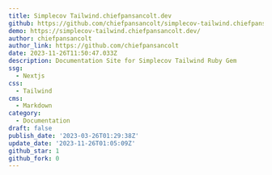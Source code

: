 ```yaml
---
title: Simplecov Tailwind.chiefpansancolt.dev
github: https://github.com/chiefpansancolt/simplecov-tailwind.chiefpansancolt.dev
demo: https://simplecov-tailwind.chiefpansancolt.dev/
author: chiefpansancolt
author_link: https://github.com/chiefpansancolt
date: 2023-11-26T11:50:47.033Z
description: Documentation Site for Simplecov Tailwind Ruby Gem
ssg:
  - Nextjs
css:
  - Tailwind
cms:
  - Markdown
category:
  - Documentation
draft: false
publish_date: '2023-03-26T01:29:38Z'
update_date: '2023-11-26T01:05:09Z'
github_star: 1
github_fork: 0
---
```

